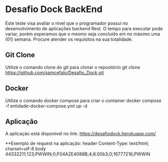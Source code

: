 # Desafio Dock BackEnd

Este teste visa avaliar o nível que o programador possui no desenvolvimento de aplicações backend Rest. O tempo para
executar pode variar, porém esperamos que o mesmo seja concluído em no máximo uma (01) semana. Procure atender os
requisitos na sua totalidade.

## Git Clone

Utilize o comando clone do git para clonar o repositório
git clone https://github.com/samcefalo/Desafio_Dock.git

## Docker
Utilize o comando docker compose para criar o container
docker compose -f entidade-docker-compose.yml up -d

## Aplicação
A aplicação está disponivel no link: https://desafiodock.herokuapp.com/


**Exemplo de request na aplicação:
header Content-Type: text/html; charset=utf-8
body 44332211;123;PWWIN;0;F04A2E4088B;4;8.00b3;0;16777216;PWWIN

 
